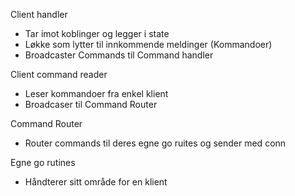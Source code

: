Client handler

- Tar imot koblinger og legger i state
- Løkke som lytter til innkommende meldinger (Kommandoer)
- Broadcaster Commands til Command handler

Client command reader

- Leser kommandoer fra enkel klient
- Broadcaser til Command Router

Command Router

- Router commands til deres egne go ruites og sender med conn

Egne go rutines

- Håndterer sitt område for en klient
